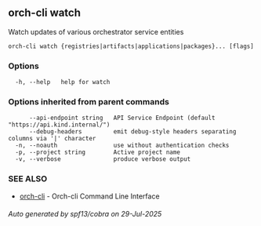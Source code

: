 ## orch-cli watch

Watch updates of various orchestrator service entities

```
orch-cli watch {registries|artifacts|applications|packages}... [flags]
```

### Options

```
  -h, --help   help for watch
```

### Options inherited from parent commands

```
      --api-endpoint string   API Service Endpoint (default "https://api.kind.internal/")
      --debug-headers         emit debug-style headers separating columns via '|' character
  -n, --noauth                use without authentication checks
  -p, --project string        Active project name
  -v, --verbose               produce verbose output
```

### SEE ALSO

* [orch-cli](orch-cli.md)	 - Orch-cli Command Line Interface

###### Auto generated by spf13/cobra on 29-Jul-2025
